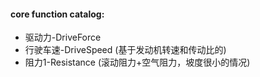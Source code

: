 #### core function catalog:
* 驱动力-DriveForce
* 行驶车速-DriveSpeed (基于发动机转速和传动比的)
* 阻力1-Resistance (滚动阻力+空气阻力，坡度很小的情况)





